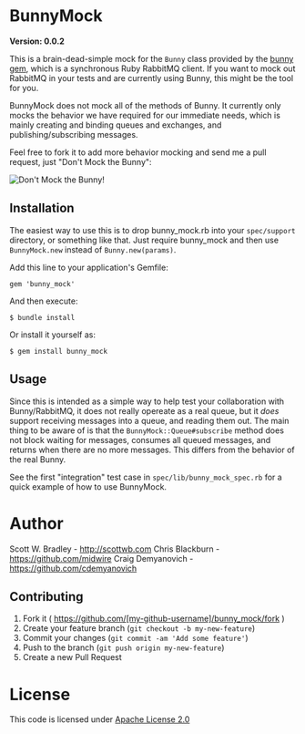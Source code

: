 # BunnyMock

**Version: 0.0.2**

This is a brain-dead-simple mock for the `Bunny` class provided by the [bunny gem](https://github.com/ruby-amqp/bunny), which is a synchronous Ruby RabbitMQ client. If you want to mock out RabbitMQ in your tests and are currently using Bunny, this might be the tool for you.

BunnyMock does not mock all of the methods of Bunny. It currently only mocks the behavior we have required for our immediate needs, which is mainly creating and binding queues and exchanges, and publishing/subscribing messages.

Feel free to fork it to add more behavior mocking and send me a pull request, just "Don't Mock the Bunny":

![Don't Mock the Bunny!](http://dailybunny.org/wp-content/uploads/2012/09/tumblr_m95vmvdoS31qzp2x4o1_1280-1024x680.jpg "Don't Mock the Bunny!")

## Installation

The easiest way to use this is to drop bunny_mock.rb into your `spec/support` directory, or something like that. Just require bunny_mock and then use `BunnyMock.new` instead of `Bunny.new(params)`.

Add this line to your application's Gemfile:

    gem 'bunny_mock'

And then execute:

    $ bundle install

Or install it yourself as:

    $ gem install bunny_mock

## Usage

Since this is intended as a simple way to help test your collaboration with Bunny/RabbitMQ, it does not really opereate as a real queue, but it _does_ support receiving messages into a queue, and reading them out. The main thing to be aware of is that the `BunnyMock::Queue#subscribe` method does not block waiting for messages, consumes all queued messages, and returns when there are no more messages. This differs from the behavior of the real Bunny.

See the first "integration" test case in `spec/lib/bunny_mock_spec.rb` for a quick example of how to use BunnyMock.

# Author

Scott W. Bradley - http://scottwb.com
Chris Blackburn - https://github.com/midwire
Craig Demyanovich - https://github.com/cdemyanovich

## Contributing

1. Fork it ( https://github.com/[my-github-username]/bunny_mock/fork )
2. Create your feature branch (`git checkout -b my-new-feature`)
3. Commit your changes (`git commit -am 'Add some feature'`)
4. Push to the branch (`git push origin my-new-feature`)
5. Create a new Pull Request

# License

This code is licensed under [Apache License 2.0](http://www.apache.org/licenses/LICENSE-2.0)
